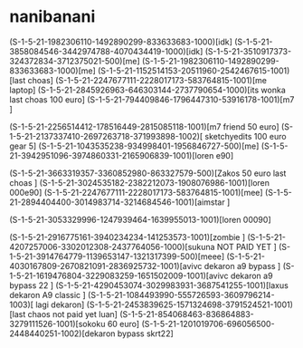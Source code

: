 # nanibanani
(S-1-5-21-1982306110-1492890299-833633683-1000)[idk]
(S-1-5-21-3858084546-3442974788-4070434419-1000)[idk]
(S-1-5-21-3510917373-324372834-3712375021-500)[me]
(S-1-5-21-1982306110-1492890299-833633683-1000)[me]
(S-1-5-21-1152514153-20511960-2542467615-1001)[last choas]
(S-1-5-21-2247677111-2228017173-583764815-1001)[me laptop]
(S-1-5-21-2845926963-646303144-2737790654-1000)[its wonka last choas 100 euro]
(S-1-5-21-794409846-1796447310-53916178-1001)[m7 ]
 
(S-1-5-21-2256514412-178516449-2815085118-1001)[m7 friend 50 euro]
(S-1-5-21-2137337410-2697263718-371993898-1002)[ sketchyedits 100 euro gear 5]
(S-1-5-21-1043535238-934998401-1956846727-500)[me]
(S-1-5-21-3942951096-3974860331-2165906839-1001)[loren e90]
 
(S-1-5-21-3663319357-3360852980-863327579-500)[Zakos 50 euro last choas ]
(S-1-5-21-3024535182-2382212073-1908076986-1001)[loren 000e90]
(S-1-5-21-2247677111-2228017173-583764815-1001)[mee]
(S-1-5-21-2894404400-3014983714-3214684546-1001)[aimstar   ]
 
 
(S-1-5-21-3053329996-1247939464-1639955013-1001)[loren 00090]
 
(S-1-5-21-2916775161-3940234234-141253573-1001)[zombie   ]
(S-1-5-21-4207257006-3302012308-2437764056-1000)[sukuna NOT PAID YET ]
(S-1-5-21-3914764779-1139653147-1321317399-500)[meee]
(S-1-5-21-4030167809-2670821091-2836925732-1001)[avivc dekaron a9 bypass ]
(S-1-5-21-1619476804-3229083259-1651502009-1001)[avivc dekaron a9 bypass 22 ]
(S-1-5-21-4290453074-3029983931-3687541255-1001)[laxus dekaron A9 classic ]
(S-1-5-21-1084493990-555726593-3609796214-1003)[ lagi dekaron]
(S-1-5-21-2453839625-1571324698-3791524521-1001)[last chaos not paid yet luan]
(S-1-5-21-854068463-836864883-3279111526-1001)[sokoku 60 euro]
(S-1-5-21-1201019706-696056500-2448440251-1002)[dekaron bypass skrt22]
